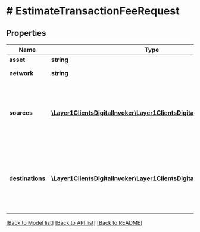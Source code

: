 # # EstimateTransactionFeeRequest

## Properties

Name | Type | Description | Notes
------------ | ------------- | ------------- | -------------
**asset** | **string** | currency | [optional]
**network** | **string** | crypto network | [optional]
**sources** | [**\Layer1ClientsDigitalInvoker\Layer1ClientsDigitalModel\Participant[]**](Participant.md) | (Optional) list of addresses and amounts that fund the transaction | [optional]
**destinations** | [**\Layer1ClientsDigitalInvoker\Layer1ClientsDigitalModel\Participant[]**](Participant.md) | (Optional) list of recipient addresses and amounts that benefit from the transaction | [optional]

[[Back to Model list]](../../README.md#models) [[Back to API list]](../../README.md#endpoints) [[Back to README]](../../README.md)
